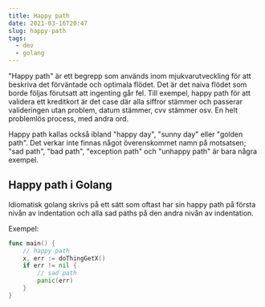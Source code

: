 ```yaml
---
title: Happy path
date: 2021-03-16T20:47
slug: happy-path
tags: 
  - dev
  - golang
---
```


"Happy path" är ett begrepp som används inom mjukvarutveckling för att beskriva
det förväntade och optimala flödet. Det är det naiva flödet som borde följas
förutsatt att ingenting går fel. Till exempel, happy path för att validera ett
kreditkort är det case där alla siffror stämmer och passerar valideringen utan
problem, datum stämmer, cvv stämmer osv. En helt problemlös process, med andra
ord.

Happy path kallas också ibland "happy day", "sunny day" eller "golden path". Det
verkar inte finnas något överenskommet namn på motsatsen; "sad path", "bad
path", "exception path" och "unhappy path" är bara några exempel.


## Happy path i Golang 
Idiomatisk golang skrivs på ett sätt som oftast har sin happy path på första
nivån av indentation och alla sad paths på den andra nivån av indentation.

Exempel:
```go
func main() {
    // happy path
    x, err := doThingGetX()
    if err != nil {
        // sad path
        panic(err)
    }
}
```
